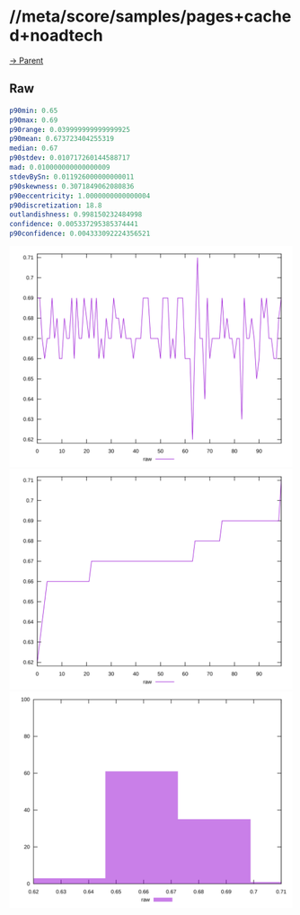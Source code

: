 
# //meta/score/samples/pages+cached+noadtech

[→ Parent](../..)


## Raw


```yaml
p90min: 0.65
p90max: 0.69
p90range: 0.039999999999999925
p90mean: 0.673723404255319
median: 0.67
p90stdev: 0.010717260144588717
mad: 0.010000000000000009
stdevBySn: 0.011926000000000011
p90skewness: 0.3071849062080836
p90eccentricity: 1.0000000000000004
p90discretization: 18.8
outlandishness: 0.998150232484998
confidence: 0.005337295385374441
p90confidence: 0.004333092224356521

```

![PLOT: raw-values](./raw/values.svg)![PLOT: raw-sorted](./raw/sorted.svg)![PLOT: raw-histogram](./raw/histogram.svg)